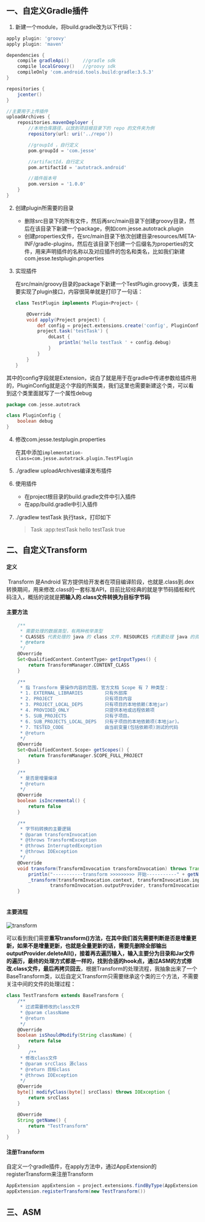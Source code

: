 ## 一、自定义Gradle插件

1. 新建一个module，将build.gradle改为以下代码：

```groovy
apply plugin: 'groovy'
apply plugin: 'maven'

dependencies {
    compile gradleApi()     //gradle sdk
    compile localGroovy()   //groovy sdk
    compileOnly 'com.android.tools.build:gradle:3.5.3'
}

repositories {
    jcenter()
}

//主要用于上传插件
uploadArchives {
    repositories.mavenDeployer {
        //本地仓库路径，以放到项目根目录下的 repo 的文件夹为例
        repository(url: uri('../repo'))

        //groupId ，自行定义
        pom.groupId = 'com.jesse'

        //artifactId，自行定义
        pom.artifactId = 'autotrack.android'

        //插件版本号
        pom.version = '1.0.0'
    }
}
```

2. 创建plugin所需要的目录

   - 删除src目录下的所有文件，然后再src/main目录下创建groovy目录，然后在该目录下新建一个package，例如com.jesse.autotrack.plugin
   - 创建properties文件，在src/main目录下依次创建目录resources/META-INF/gradle-plugins，然后在该目录下创建一个后缀名为properties的文件，用来声明插件的名称以及对应插件的包名和类名，比如我们新建com.jesse.testplugin.properties

3. 实现插件

   在src/main/groovy目录的package下新建一个TestPlugin.groovy类，该类主要实现了plugin接口，内容很简单就是打印了一句话：

   ```groovy
   class TestPlugin implements Plugin<Project> {
   
       @Override
       void apply(Project project) {
           def config = project.extensions.create('config', PluginConfig)
           project.task('testTask') {
               doLast {
                   println('hello testTask ' + config.debug)
               }
           }
       }
   }
   ```

其中的config字段就是Extension，说白了就是用于在gradle中传递参数给插件用的，PluginConfig就是这个字段的所属类，我们这里也需要新建这个类，可以看到这个类里面就写了一个属性debug

```groovy
package com.jesse.autotrack

class PluginConfig {
    boolean debug
}
```

4. 修改com.jesse.testplugin.properties

   在其中添加`implementation-class=com.jesse.autotrack.plugin.TestPlugin`

5. ./gradlew uploadArchives编译发布插件

6. 使用插件

   - 在project根目录的build.gradle文件中引入插件
   - 在app/build.gradle中引入插件

7. ./gradlew testTask 执行task，打印如下

   > Task :app:testTask
   > hello testTask true

## 二、自定义Transform

#### 定义

​	Transform 是Android 官方提供给开发者在项目编译阶段，也就是.class到.dex转换期间，用来修改.class的一套标准API，目前比较经典的就是字节码插桩和代码注入，概括的说就是**把输入的.class文件转换为目标字节码**

#### 主要方法

```groovy
    /**
     * 需要处理的数据类型，有两种枚举类型
     * CLASSES 代表处理的 java 的 class 文件，RESOURCES 代表要处理 java 的资源
     * @return
     */
    @Override
    Set<QualifiedContent.ContentType> getInputTypes() {
        return TransformManager.CONTENT_CLASS
    }

    /**
     * 指 Transform 要操作内容的范围，官方文档 Scope 有 7 种类型：
     * 1. EXTERNAL_LIBRARIES        只有外部库
     * 2. PROJECT                   只有项目内容
     * 3. PROJECT_LOCAL_DEPS        只有项目的本地依赖(本地jar)
     * 4. PROVIDED_ONLY             只提供本地或远程依赖项
     * 5. SUB_PROJECTS              只有子项目。
     * 6. SUB_PROJECTS_LOCAL_DEPS   只有子项目的本地依赖项(本地jar)。
     * 7. TESTED_CODE               由当前变量(包括依赖项)测试的代码
     * @return
     */
    @Override
    Set<QualifiedContent.Scope> getScopes() {
        return TransformManager.SCOPE_FULL_PROJECT
    }

    /**
     * 是否是增量编译
     * @return
     */
    @Override
    boolean isIncremental() {
        return false
    }

    /**
     * 字节码转换的主要逻辑
     * @param transformInvocation
     * @throws TransformException
     * @throws InterruptedException
     * @throws IOException
     */
    @Override
    void transform(TransformInvocation transformInvocation) throws TransformException,InterruptedException, IOException {
        println("-----------transform >>>>>>>>> 开始-----------" + getName())
        _transform(transformInvocation.context, transformInvocation.inputs,
                transformInvocation.outputProvider, transformInvocation.incremental)
    }
  
```

#### 主要流程

![transform](./transform.jpg)

可以看到我们需要**重写transform()方法，在其中我们首先需要判断是否是增量更新，如果不是增量更新，也就是全量更新的话，需要先删除全部输出outputProvider.deleteAll()，接着再去遍历输入，输入主要分为目录和Jar文件的遍历，最终的处理方式都是一样的，找到合适的hook点，通过ASM的方式修改.class文件，最后再拷贝回去**，根据Transform的处理流程，我抽象出来了一个BaseTransform类，以后自定义Transform只需要继承这个类的三个方法，不需要关注中间的文件的处理过程：

```groovy
class TestTransform extends BaseTransform {
    /**
     * 过滤需要修改的class文件
     * @param className
     * @return
     */
    @Override
    boolean isShouldModify(String className) {
        return false
    }
		/**
     * 修改class文件
     * @param srcClass 源class
     * @return 目标class
     * @throws IOException
     */
    @Override
    byte[] modifyClass(byte[] srcClass) throws IOException {
        return srcClass
    }

    @Override
    String getName() {
        return "TestTransform"
    }
}
```

#### 注册Transform

自定义一个gradle插件，在apply方法中，通过AppExtension的registerTransform来注册Transform

```groovy
AppExtension appExtension = project.extensions.findByType(AppExtension.class)
appExtension.registerTransform(new TestTransform())
```

## 三、ASM

